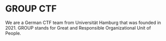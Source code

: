 # GROUP CTF

We are a German CTF team from Universität Hamburg that was founded in 2021.
GROUP stands for Great and Responsible Organizational Unit of People.
